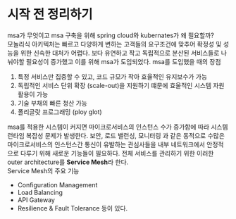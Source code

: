 # 시작 전 정리하기
msa가 무엇이고 msa 구축을 위해 spring cloud와 kubernates가 왜 필요할까? <br>
모놀리식 아키텍처는 빠르고 다양하게 변하는 고객들의 요구조건에 맞추어 확정성 및 성능을 위한 신속한 대처가 어렵다. 보다 유연하고 작고 독립적으로 분산된 서비스들로 나눠야할 필요성이 증가했고 이를 위해 msa가 도입되었다. 
msa를 도입했을 때의 장점
1. 특정 서비스만 집중할 수 있고, 코드 규모가 작아 효율적인 유지보수가 가능
2. 독립적인 서비스 단위 확장 (scale-out)을 지원하기 떄문에 효울적인 시스템 자원 활용이 가능
3. 기술 부채의 빠른 청산 가능
4. 폴리글랏 프로그래밍 (ploy glot)

msa를 적용한 시스템이 커지면 마이크로서비스의 인스턴스 수가 증가함에 따라 시스템 런타임 복잡성 문제가 발생한다. 보안, 로드 밸런싱, 모니터링 과 같은 동적으로 수많은 마이크로서비스의 인스턴스간 통신이
유발하는 관심사들을 내부 네트워크에서 안정적으로 다루기 위해 새로운 기능들이 필요하다. 전체 서비스를 관리하기 위한 이러한 outer architecture를 <b>Service Mesh</b>라 한다. <br>
Service Mesh의 주요 기능
* Configuration Management
* Load Balancing
* API Gateway
* Resilience & Fault Tolerance
등이 있다.

